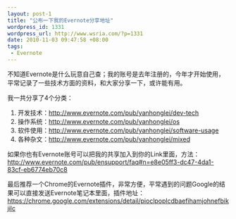 ```yaml
--- 
layout: post-1
title: "公布一下我的Evernote分享地址"
wordpress_id: 1331
wordpress_url: http://www.wsria.com/?p=1331
date: 2010-11-03 09:47:58 +08:00
tags: 
 - Evernote
---
```

不知道Evernote是什么玩意自己查；我的账号是去年注册的，今年才开始使用，平常记录了一些技术方面的资料，和大家分享一下，或许能有用。

我一共分享了4个分类：
<ol>
	<li>开发技术：<a href="http://www.evernote.com/pub/yanhonglei/dev-tech">http://www.evernote.com/pub/yanhonglei/dev-tech</a></li>
	<li>操作系统：<a href="http://www.evernote.com/pub/yanhonglei/os">http://www.evernote.com/pub/yanhonglei/os</a></li>
	<li>软件使用：<a href="http://www.evernote.com/pub/yanhonglei/software-usage">http://www.evernote.com/pub/yanhonglei/software-usage</a></li>
	<li>各种杂文：<a href="http://www.evernote.com/pub/yanhonglei/mixed">http://www.evernote.com/pub/yanhonglei/mixed</a></li>
</ol>
如果你也有Evernote账号可以把我的共享加入到你的Link里面，方法：<a href="http://www.evernote.com/pub/ensupport/faq#n=e8e05ff3-dc47-4da1-83cf-eb6774eb70c8">http://www.evernote.com/pub/ensupport/faq#n=e8e05ff3-dc47-4da1-83cf-eb6774eb70c8</a>

最后推荐一个Chrome的Evernote插件，非常方便，平常遇到的问题Google的结果可以直接发送Evernote笔记本里面，插件地址：<a href="https://chrome.google.com/extensions/detail/pioclpoplcdbaefihamjohnefbikjilc">https://chrome.google.com/extensions/detail/pioclpoplcdbaefihamjohnefbikjilc</a>
